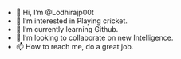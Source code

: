 - 👋 Hi, I’m @Lodhirajp00t
- 👀 I’m interested in Playing cricket.
- 🌱 I’m currently learning Github.
- 💞️ I’m looking to collaborate on new Intelligence.
- 📫 How to reach me, do a great job.

<!---
Lodhirajp00t/Lodhirajp00t is a ✨ special ✨ repository because its `README.md` (this file) appears on your GitHub profile.
You can click the Preview link to take a look at your changes.
--->
